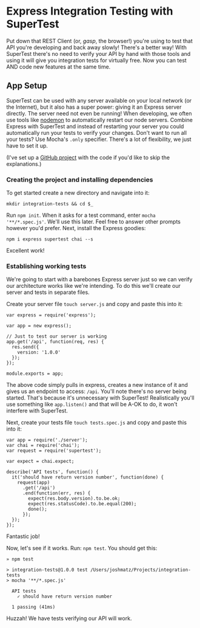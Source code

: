 # Express Integration Testing with SuperTest

Put down that REST Client (or, *gasp*, the browser!) you're using to test that API you're developing and back away slowly! There's a better way! With SuperTest there's no need to verify your API by hand with those tools and using it will give you integration tests for virtually free. Now you can test AND code new features at the same time.

## App Setup

SuperTest can be used with any server available on your local network (or the Internet), but it also has a super power: giving it an Express server directly. The server need not even be running! When developing, we often use tools like [nodemon](https://github.com/remy/nodemon) to automatically restart our node servers. Combine Express with SuperTest and instead of restarting your server you could automatically run your tests to verify your changes. Don't want to run all your tests? Use Mocha's `.only` specifier. There's a lot of flexibility, we just have to set it up.

(I've set up a [GitHub project](https://github.com/joshmatz/supertest-example) with the code if you'd like to skip the explanations.)

### Creating the project and installing dependencies

To get started create a new directory and navigate into it:

`mkdir integration-tests && cd $_`

Run `npm init`. When it asks for a test command, enter `mocha '**/*.spec.js'`. We'll use this later. Feel free to answer other prompts however you'd prefer. Next, install the Express goodies:

`npm i express supertest chai --s`

Excellent work!

### Establishing working tests

We're going to start with a barebones Express server just so we can verify our architecture works like we're intending. To do this we'll create our server and tests in separate files.

Create your server file `touch server.js` and copy and paste this into it:

```
var express = require('express');

var app = new express();

// Just to test our server is working
app.get('/api', function(req, res) {
  res.send({
    version: '1.0.0'
  });
});

module.exports = app;
```

The above code simply pulls in express, creates a new instance of it and gives us an endpoint to access: `/api`. You'll note there's no server being started. That's because it's unnecessary with SuperTest! Realistically you'll use something like `app.listen()` and that will be A-OK to do, it won't interfere with SuperTest. 

Next, create your tests file `touch tests.spec.js` and copy and paste this into it:

```
var app = require('./server');
var chai = require('chai');
var request = require('supertest');

var expect = chai.expect;

describe('API tests', function() {
  it('should have return version number', function(done) {
    request(app)
      .get('/api')
      .end(function(err, res) {
        expect(res.body.version).to.be.ok;
        expect(res.statusCode).to.be.equal(200);
        done();
      });
  });
});
```

Fantastic job! 

Now, let's see if it works. Run: `npm test`. You should get this:

```
» npm test

> integration-tests@1.0.0 test /Users/joshmatz/Projects/integration-tests
> mocha '**/*.spec.js'

  API tests
    ✓ should have return version number

  1 passing (41ms)
```

Huzzah! We have tests verifying our API will work.
